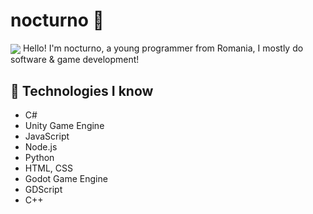 # nocturno 👋
<img align="center" src="![Stats](https://github-readme-stats.vercel.app/api?username=nocturnodev&show_icons=true&theme=onedark)" />
Hello! I'm nocturno, a young programmer from Romania, I mostly do software & game development!

## 📀 Technologies I know 
* C#
* Unity Game Engine
* JavaScript
* Node.js
* Python
* HTML, CSS
* Godot Game Engine
* GDScript
* C++

